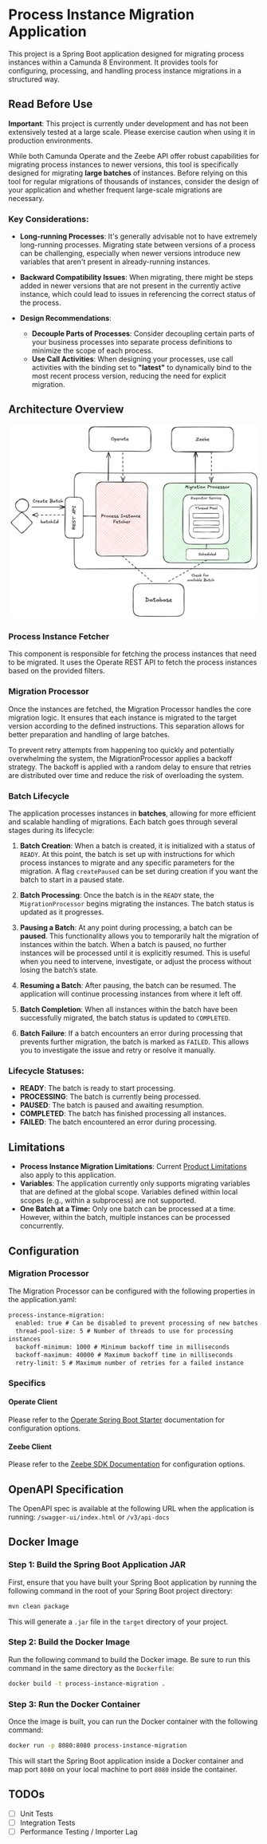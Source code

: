 # Process Instance Migration Application

This project is a Spring Boot application designed for migrating process instances within a Camunda 8 Environment. It
provides tools for configuring, processing, and handling process instance migrations in a structured way.

## Read Before Use

**Important**: This project is currently under development and has not been extensively tested at a large scale. Please
exercise caution when using it in production environments.

While both Camunda Operate and the Zeebe API offer robust capabilities for migrating process instances to newer
versions, this tool is specifically designed for migrating **large batches** of instances. Before relying on this tool
for regular migrations of thousands of instances, consider the design of your application and whether frequent
large-scale migrations are necessary.

### Key Considerations:

- **Long-running Processes**: It's generally advisable not to have extremely long-running processes. Migrating state
  between versions of a process can be challenging, especially when newer versions introduce new variables that aren't
  present in already-running instances.

- **Backward Compatibility Issues**: When migrating, there might be steps added in newer versions that are not present
  in the currently active instance, which could lead to issues in referencing the correct status of the process.

- **Design Recommendations**:

    - **Decouple Parts of Processes**: Consider decoupling certain parts of your business processes into separate
      process definitions to minimize the scope of each process.
    - **Use Call Activities**: When designing your processes, use call activities with the binding set to **"latest"**
      to dynamically bind to the most recent process version, reducing the need for explicit migration.

## Architecture Overview

![concept.png](documentation/concept.png)

### Process Instance Fetcher

This component is responsible for fetching the process instances that need to be migrated. It uses the Operate REST API
to fetch the process instances based on the provided filters.

### Migration Processor

Once the instances are fetched, the Migration Processor handles the core migration logic. It ensures that each instance
is migrated to the target version according to the defined instructions. This separation allows for better preparation
and handling of large batches.

To prevent retry attempts from happening too quickly and potentially overwhelming the system, the MigrationProcessor
applies a backoff strategy. The backoff is applied with a random delay to ensure that retries are distributed over time
and reduce the risk of overloading the system.

### Batch Lifecycle

The application processes instances in **batches**, allowing for more efficient and scalable handling of migrations.
Each batch goes through several stages during its lifecycle:

1. **Batch Creation**: When a batch is created, it is initialized with a status of `READY`. At this point, the batch is
   set up with instructions for which process instances to migrate and any specific parameters for the migration. A flag
   `createPaused` can be set during creation if you want the batch to start in a paused state.

2. **Batch Processing**: Once the batch is in the `READY` state, the `MigrationProcessor` begins migrating the
   instances. The batch status is updated as it progresses.

3. **Pausing a Batch**: At any point during processing, a batch can be **paused**. This functionality allows you to
   temporarily halt the migration of instances within the batch. When a batch is paused, no further instances will be
   processed until it is explicitly resumed. This is useful when you need to intervene, investigate, or adjust the
   process without losing the batch’s state.

4. **Resuming a Batch**: After pausing, the batch can be resumed. The application will continue processing instances
   from where it left off.

5. **Batch Completion**: When all instances within the batch have been successfully migrated, the batch status is
   updated to `COMPLETED`.

6. **Batch Failure**: If a batch encounters an error during processing that prevents further migration, the batch is
   marked as `FAILED`. This allows you to investigate the issue and retry or resolve it manually.

### Lifecycle Statuses:

- **READY**: The batch is ready to start processing.
- **PROCESSING**: The batch is currently being processed.
- **PAUSED**: The batch is paused and awaiting resumption.
- **COMPLETED**: The batch has finished processing all instances.
- **FAILED**: The batch encountered an error during processing.

## Limitations

- **Process Instance Migration Limitations**:
  Current [Product Limitations](https://docs.camunda.io/docs/components/concepts/process-instance-migration/) also apply
  to this application.
- **Variables**: The application currently only supports migrating variables that are defined at the global scope.
  Variables defined within local scopes (e.g., within a subprocess) are not supported.
- **One Batch at a Time:** Only one batch can be processed at a time. However, within the batch, multiple instances can
  be processed concurrently.

## Configuration

### Migration Processor

The Migration Processor can be configured with the following properties in the application.yaml:

```
process-instance-migration:
  enabled: true # Can be disabled to prevent processing of new batches
  thread-pool-size: 5 # Number of threads to use for processing instances
  backoff-minimum: 1000 # Minimum backoff time in milliseconds
  backoff-maximum: 40000 # Maximum backoff time in milliseconds
  retry-limit: 5 # Maximum number of retries for a failed instance
```

### Specifics

#### Operate Client

Please refer to
the [Operate Spring Boot Starter](https://github.com/camunda-community-hub/camunda-operate-client-java/tree/main)
documentation for configuration options.

#### Zeebe Client

Please refer to the [Zeebe SDK Documentation](https://docs.camunda.io/docs/apis-tools/spring-zeebe-sdk/configuration/)
for configuration options.

## OpenAPI Specification

The OpenAPI spec is available at the following URL when the application is running: ``/swagger-ui/index.html`` or
``/v3/api-docs``

## Docker Image

### Step 1: Build the Spring Boot Application JAR

First, ensure that you have built your Spring Boot application by running the following command in the root of your
Spring Boot project directory:

```bash
mvn clean package
```

This will generate a `.jar` file in the `target` directory of your project.

### Step 2: Build the Docker Image

Run the following command to build the Docker image. Be sure to run this command in the same directory as the
`Dockerfile`:

```bash
docker build -t process-instance-migration .
```

### Step 3: Run the Docker Container

Once the image is built, you can run the Docker container with the following command:

```bash
docker run -p 8080:8080 process-instance-migration
```

This will start the Spring Boot application inside a Docker container and map port `8080` on your local machine to port
`8080` inside the container.

## TODOs

- [ ] Unit Tests
- [ ] Integration Tests
- [ ] Performance Testing / Importer Lag